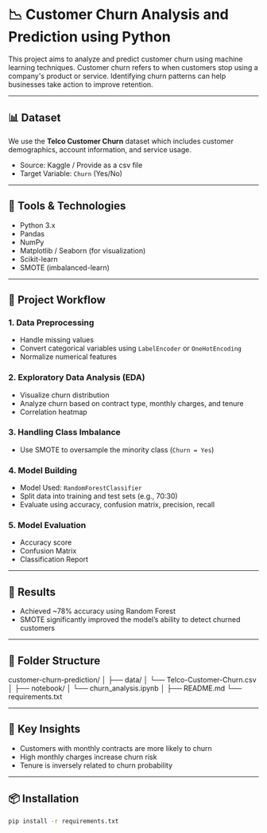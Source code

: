 # 📉 Customer Churn Analysis and Prediction using Python

This project aims to analyze and predict customer churn using machine learning techniques. Customer churn refers to when customers stop using a company's product or service. Identifying churn patterns can help businesses take action to improve retention.

---

## 📊 Dataset

We use the **Telco Customer Churn** dataset which includes customer demographics, account information, and service usage.

- Source: Kaggle / Provide as a csv file 
- Target Variable: `Churn` (Yes/No)

---

## 🔧 Tools & Technologies

- Python 3.x
- Pandas
- NumPy
- Matplotlib / Seaborn (for visualization)
- Scikit-learn
- SMOTE (imbalanced-learn)

---

## 🧪 Project Workflow

### 1. **Data Preprocessing**
- Handle missing values
- Convert categorical variables using `LabelEncoder` or `OneHotEncoding`
- Normalize numerical features

### 2. **Exploratory Data Analysis (EDA)**
- Visualize churn distribution
- Analyze churn based on contract type, monthly charges, and tenure
- Correlation heatmap

### 3. **Handling Class Imbalance**
- Use SMOTE to oversample the minority class (`Churn = Yes`)

### 4. **Model Building**
- Model Used: `RandomForestClassifier`
- Split data into training and test sets (e.g., 70:30)
- Evaluate using accuracy, confusion matrix, precision, recall

### 5. **Model Evaluation**
- Accuracy score
- Confusion Matrix
- Classification Report

---

## 🚀 Results

- Achieved ~78% accuracy using Random Forest
- SMOTE significantly improved the model’s ability to detect churned customers

---

## 📌 Folder Structure

customer-churn-prediction/
│
├── data/
│ └── Telco-Customer-Churn.csv
│
├── notebook/
│ └── churn_analysis.ipynb
│
├── README.md
└── requirements.txt


---

## 🧠 Key Insights

- Customers with monthly contracts are more likely to churn
- High monthly charges increase churn risk
- Tenure is inversely related to churn probability

---

## 📦 Installation

```bash
pip install -r requirements.txt


